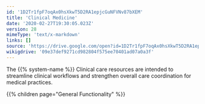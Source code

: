 ```yaml
---
id: '1D2Tr1fpF7oqAx0hsXkwT5D2RA1epjcGuNFVNv87bXEM'
title: 'Clinical Medicine'
date: '2020-02-27T19:30:05.023Z'
version: 28
mimeType: 'text/x-markdown'
links: []
source: 'https://drive.google.com/open?id=1D2Tr1fpF7oqAx0hsXkwT5D2RA1epjcGuNFVNv87bXEM'
wikigdrive: '09e37def9271cd982804f575ee70401ad07a0a3f'
---
```

The {{% system-name %}} Clinical care resources are intended to streamline clinical workflows and strengthen overall care coordination for medical practices.

{{% children page="General Functionality" %}}
